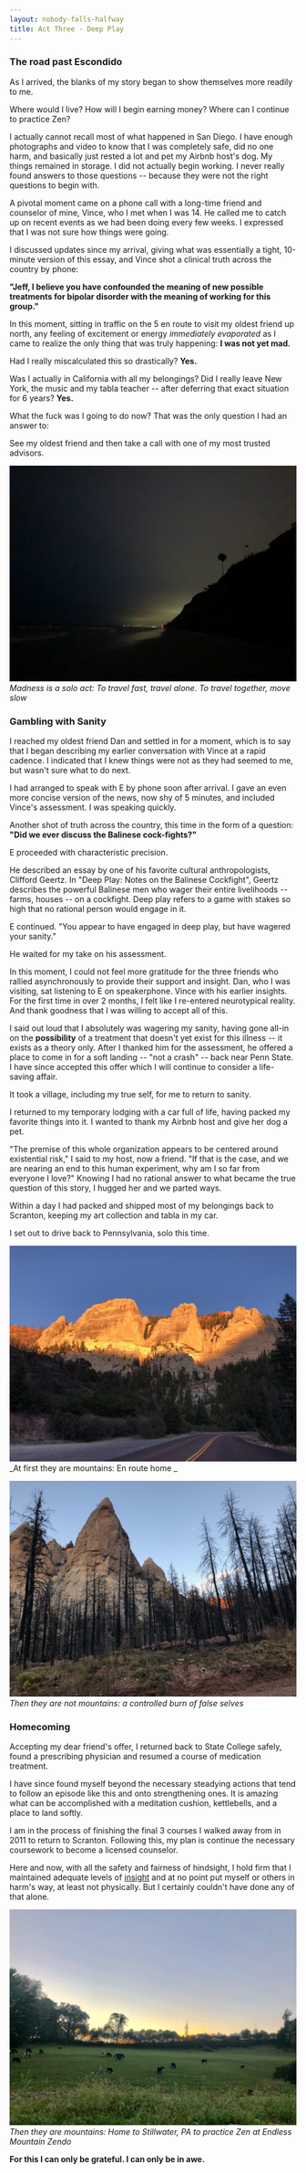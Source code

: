 ```yaml
---
layout: nobody-falls-halfway
title: Act Three - Deep Play
---
```

### The road past Escondido

As I arrived, the blanks of my story began to show themselves more readily to me. 

Where would I live? How will I begin earning money? Where can I continue to practice Zen? 

I actually cannot recall most of what happened in San Diego. I have enough photographs and video to know that I was completely safe, did no one harm, and basically just rested a lot and pet my Airbnb host's dog. My things remained in storage. I did not actually begin working. I never really found answers to those questions -- because they were not the right questions to begin with.

A pivotal moment came on a phone call with a long-time friend and counselor of mine, Vince, who I met when I was 14. He called me to catch up on recent events as we had been doing every few weeks. I expressed that I was not sure how things were going.

I discussed updates since my arrival, giving what was essentially a tight, 10-minute version of this essay, and Vince shot a clinical truth across the country by phone: 

**"Jeff, I believe you have confounded the meaning of new possible treatments for bipolar disorder with the meaning of working for this group."**

In this moment, sitting in traffic on the 5 en route to visit my oldest friend up north, any feeling of excitement or energy *immediately evaporated* as I came to realize the only thing that was truly happening: **I was not yet mad.**

Had I really miscalculated this so drastically? **Yes.**

Was I actually in California with all my belongings? Did I really leave New York, the music and my tabla teacher -- after deferring that exact situation for 6 years? **Yes.**

What the fuck was I going to do now? That was the only question I had an answer to:

See my oldest friend and then take a call with one of my most trusted advisors.

![Madness is a solo act](/assets/stonesteps.png)
_Madness is a solo act: To travel fast, travel alone. To travel together, move slow_

### Gambling with Sanity

I reached my oldest friend Dan and settled in for a moment, which is to say that I began describing my earlier conversation with Vince at a rapid cadence. I indicated that I knew things were not as they had seemed to me, but wasn't sure what to do next.

I had arranged to speak with E by phone soon after arrival. I gave an even more concise version of the news, now shy of 5 minutes, and included Vince's assessment. I was speaking quickly.

Another shot of truth across the country, this time in the form of a question: **"Did we ever discuss the Balinese cock-fights?"** 

E proceeded with characteristic precision.

He described an essay by one of his favorite cultural anthropologists, Clifford Geertz. In "Deep Play: Notes on the Balinese Cockfight", Geertz describes the powerful Balinese men who wager their entire livelihoods -- farms, houses -- on a cockfight. Deep play refers to a game with stakes so high that no rational person would engage in it.

E continued. "You appear to have engaged in deep play, but have wagered your sanity." 

He waited for my take on his assessment.

In this moment, I could not feel more gratitude for the three friends who rallied asynchronously to provide their support and insight. Dan, who I was visiting, sat listening to E on speakerphone. Vince with his earlier insights. For the first time in over 2 months, I felt like I re-entered neurotypical reality. And thank goodness that I was willing to accept all of this. 

I said out loud that I absolutely was wagering my sanity, having gone all-in on the **possibility** of a treatment that doesn't yet exist for this illness -- it exists as a theory only. After I thanked him for the assessment, he offered a place to come in for a soft landing -- "not a crash" -- back near Penn State. I have since accepted this offer which I will continue to consider a life-saving affair.

It took a village, including my true self, for me to return to sanity.

I returned to my temporary lodging with a car full of life, having packed my favorite things into it. I wanted to thank my Airbnb host and give her dog a pet.

"The premise of this whole organization appears to be centered around existential risk," I said to my host, now a friend. "If that is the case, and we are nearing an end to this human experiment, why am I so far from everyone I love?" Knowing I had no rational answer to what became the true question of this story, I hugged her and we parted ways. 

Within a day I had packed and shipped most of my belongings back to Scranton, keeping my art collection and tabla in my car. 

I set out to drive back to Pennsylvania, solo this time.

![At first they are mountains](/assets/atfirst.jpeg)
_At first they are mountains: En route home _

![Controlled burn](/assets/controlled.png)
_Then they are not mountains: a controlled burn of false selves_

### Homecoming

Accepting my dear friend's offer, I returned back to State College safely, found a prescribing physician and resumed a course of medication treatment. 

I have since found myself beyond the necessary steadying actions that tend to follow an episode like this and onto strengthening ones. It is amazing what can be accomplished with a meditation cushion, kettlebells, and a place to land softly.

I am in the process of finishing the final 3 courses I walked away from in 2011 to return to Scranton. Following this, my plan is continue the necessary coursework to become a licensed counselor. 

Here and now, with all the safety and fairness of hindsight, I hold firm that I maintained adequate levels of [insight](https://en.wikipedia.org/wiki/Insight#Psychiatry) and at no point put myself or others in harm's way, at least not physically. But I certainly couldn't have done any of that alone.

![Near the Endless Mountain Zendo](/assets/stillwater.png)
_Then they are mountains: Home to Stillwater, PA to practice Zen at Endless Mountain Zendo_

**For this I can only be grateful. I can only be in awe.**